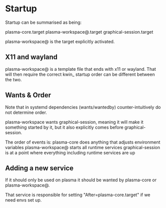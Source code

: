 # Startup

Startup can be summarised as being:

plasma-core.target
plasma-workspace@.target
graphical-session.target

plasma-workspace@ is the target explicitly activated.

## X11 and wayland

plasma-workspace@ is a template file that ends with x11 or wayland. That will then require the correct kwin_
startup order can be different between the two.

## Wants & Order
Note that in systemd dependencies (wants/wantedby) counter-intuitively do not determine order.

plasma-workspace wants graphical-session, meaning it will make it something started by it, but it also explicitly comes before graphical-session.

The order of events is:
plasma-core does anything that adjusts environment variables
plasma-workspace@ starts all runtime services
graphical-session is at a point where everything including runtime services are up

## Adding a new service

If it should only be used on plasma it should be wanted by plasma-core or plasma-workspace@.

That service is responsible for setting "After=plasma-core.target" if we need envs set up.
